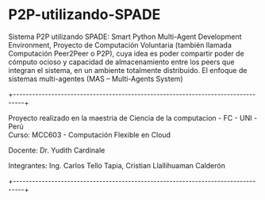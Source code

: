 # P2P-utilizando-SPADE
Sistema P2P utilizando SPADE: Smart Python Multi-Agent Development Environment, Proyecto de Computación Voluntaria (también llamada Computación Peer2Peer o P2P), cuya idea es poder compartir poder de cómputo ocioso y capacidad de almacenamiento entre los peers que integran el sistema, en un ambiente totalmente distribuido. El enfoque de sistemas multi-agentes (MAS – Multi-Agents System)

+---------------------------------------------------------------------------------+

  Proyecto realizado en la maestria de Ciencia de la computacion - FC - UNI -Perú  
  Curso: MCC603 - Computación Flexible en Cloud

  Docente: Dr. Yudith Cardinale
  
  Integrantes:  Ing. Carlos Tello Tapia, 
                Cristian Llallihuaman Calderón
                
+---------------------------------------------------------------------------------+
